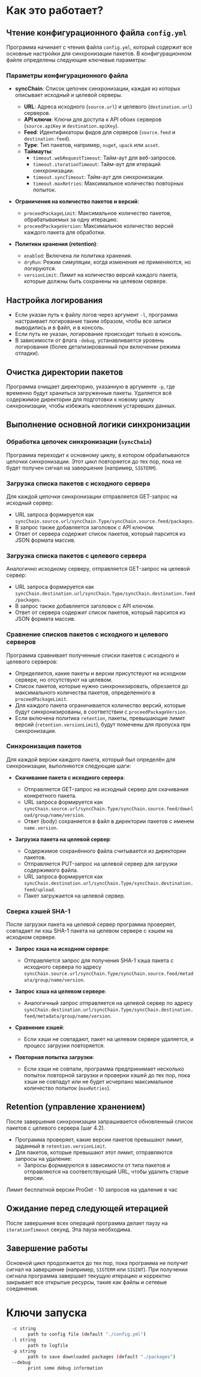 # Как это работает?

## Чтение конфигурационного файла `config.yml`

Программа начинает с чтения файла `config.yml`, который содержит все основные настройки для синхронизации пакетов. В конфигурационном файле определены следующие ключевые параметры:

### Параметры конфигурационного файла

- **syncChain**: Список цепочек синхронизации, каждая из которых описывает исходный и целевой серверы.
   - **URL**: Адреса исходного (`source.url`) и целевого (`destination.url`) серверов.
   - **API ключи**: Ключи для доступа к API обоих серверов (`source.apiKey` и `destination.apiKey`).
   - **Feed**: Идентификаторы фидов для серверов (`source.feed` и `destination.feed`).
   - **Type**: Тип пакетов, например, `nuget`, `upack` или `asset`.
   - **Таймауты**:
      - `timeout.webRequestTimeout`: Тайм-аут для веб-запросов.
      - `timeout.iterationTimeout`: Тайм-аут для итераций синхронизации.
      - `timeout.syncTimeout`: Тайм-аут для синхронизации.
      - `timeout.maxRetries`: Максимальное количество повторных попыток.

- **Ограничения на количество пакетов и версий**:
   - `proceedPackageLimit`: Максимальное количество пакетов, обрабатываемых за одну итерацию.
   - `proceedPackageVersion`: Максимальное количество версий каждого пакета для обработки.

- **Политики хранения (retention)**:
   - `enabled`: Включена ли политика хранения.
   - `dryRun`: Режим симуляции, когда изменения не применяются, но логируются.
   - `versionLimit`: Лимит на количество версий каждого пакета, которые должны быть сохранены на целевом сервере.

## Настройка логирования

- Если указан путь к файлу логов через аргумент `-l`, программа настраивает логирование таким образом, чтобы все записи выводились и в файл, и в консоль.
- Если путь не указан, логирование происходит только в консоль.
- В зависимости от флага `-debug`, устанавливается уровень логирования (более детализированный при включении режима отладки).

## Очистка директории пакетов

Программа очищает директорию, указанную в аргументе `-p`, где временно будут храниться загруженные пакеты. Удаляется всё содержимое директории для подготовки к новому циклу синхронизации, чтобы избежать накопления устаревших данных.

## Выполнение основной логики синхронизации

### Обработка цепочек синхронизации (`syncChain`)

Программа переходит к основному циклу, в котором обрабатываются цепочки синхронизации. Этот цикл повторяется до тех пор, пока не будет получен сигнал на завершение (например, `SIGTERM`).

### Загрузка списка пакетов с исходного сервера

Для каждой цепочки синхронизации отправляется GET-запрос на исходный сервер:

- URL запроса формируется как `syncChain.source.url/syncChain.Type/syncChain.source.feed/packages`.
- В запрос также добавляется заголовок с API ключом.
- Ответ от сервера содержит список пакетов, который парсится из JSON формата массив.

### Загрузка списка пакетов с целевого сервера

Аналогично исходному серверу, отправляется GET-запрос на целевой сервер:

- URL запроса формируется как `syncChain.destination.url/syncChain.Type/syncChain.destination.feed/packages`.
- В запрос также добавляется заголовок с API ключом.
- Ответ от сервера содержит список пакетов, который парсится из JSON формата массив.

### Сравнение списков пакетов с исходного и целевого серверов

Программа сравнивает полученные списки пакетов с исходного и целевого серверов:

- Определяется, какие пакеты и версии присутствуют на исходном сервере, но отсутствуют на целевом.
- Список пакетов, которые нужно синхронизировать, обрезается до максимального количества пакетов, определенного в `proceedPackageLimit`.
- Для каждого пакета ограничивается количество версий, которые будут синхронизированы, в соответствии с `proceedPackageVersion`.
- Если включена политика `retention`, пакеты, превышающие лимит версий (`retention.versionLimit`), будут помечены для пропуска при синхронизации.

### Синхронизация пакетов

Для каждой версии каждого пакета, который был определён для синхронизации, выполняются следующие шаги:

- **Скачивание пакета с исходного сервера**:
   - Отправляется GET-запрос на исходный сервер для скачивания конкретного пакета.
   - URL запроса формируется как `syncChain.source.url/syncChain.Type/syncChain.source.feed/download/group/name/version`.
   - Ответ (body) сохраняется в файл в директории пакетов с именем `name.version`.

- **Загрузка пакета на целевой сервер**:
   - Содержимое сохранённого файла считывается из директории пакетов.
   - Отправляется PUT-запрос на целевой сервер для загрузки содержимого файла.
   - URL запроса формируется как `syncChain.destination.url/syncChain.Type/syncChain.destination.feed/upload`.
   - Пакет загружается на целевой сервер.

### Сверка хэшей SHA-1

После загрузки пакета на целевой сервер программа проверяет, совпадает ли хэш SHA-1 пакета на целевом сервере с хэшем на исходном сервере.

- **Запрос хэша на исходном сервере**:
   - Отправляется запрос для получения SHA-1 хэша пакета с исходного сервера по адресу `syncChain.source.url/syncChain.Type/syncChain.source.feed/metadata/group/name/version`.

- **Запрос хэша на целевом сервере**:
   - Аналогичный запрос отправляется на целевой сервер по адресу `syncChain.destination.url/syncChain.Type/syncChain.destination.feed/metadata/group/name/version`.

- **Сравнение хэшей**:
   - Если хэши не совпадают, пакет на целевом сервере удаляется, и процесс загрузки повторяется.

- **Повторная попытка загрузки**:
   - Если хэши не совпали, программа предпринимает несколько попыток повторной загрузки и проверки хэшей до тех пор, пока хэши не совпадут или не будет исчерпано максимальное количество попыток (`maxRetries`).

## Retention (управление хранением)

После завершения синхронизации запрашивается обновленный список пакетов с целевого сервера (шаг 4.2).

- Программа проверяет, какие версии пакетов превышают лимит, заданный в `retention.versionLimit`.
- Для пакетов, которые превышают этот лимит, отправляются запросы на удаление:
   - Запросы формируются в зависимости от типа пакетов и отправляются на соответствующий URL, чтобы удалить старые версии.

Лимит бесплатной версии ProGet - 10 запросов на удаление в час

## Ожидание перед следующей итерацией

После завершения всех операций программа делает паузу на `iterationTimeout` секунд. Эта пауза необходима.

## Завершение работы

Основной цикл продолжается до тех пор, пока программа не получит сигнал на завершение (например, `SIGTERM` или `SIGINT`). При получении сигнала программа завершает текущую итерацию и корректно закрывает все открытые ресурсы, такие как файлы и сетевые соединения.

# Ключи запуска
```bash
  -c string
        path to config file (default "./config.yml")
  -l string
        path to logfile
  -p string
        path to save downloaded packages (default "./packages")
  --debug
        print some debug information
```
